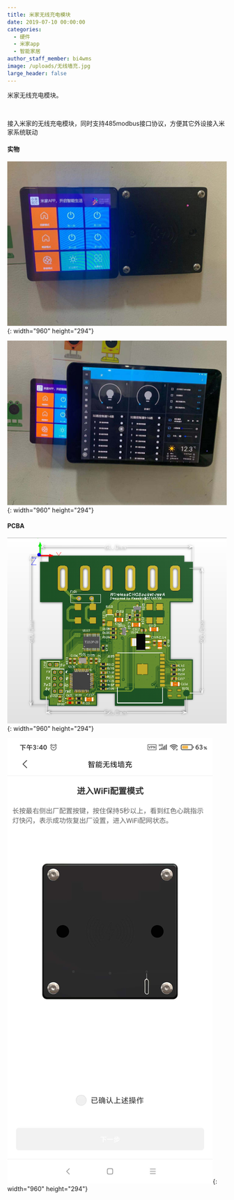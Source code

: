 ```yaml
---
title: 米家无线充电模块
date: 2019-07-10 00:00:00
categories:
  - 硬件
  - 米家app
  - 智能家居
author_staff_member: bi4wms
image: /uploads/无线墙充.jpg
large_header: false
---
```


米家无线充电模块。

&nbsp;

接入米家的无线充电模块，同时支持485modbus接口协议，方便其它外设接入米家系统联动

#### 实物

![](/uploads/无线墙充.jpg){: width="960" height="294"}

![](/uploads/无线墙充-2.jpg){: width="960" height="294"}

#### PCBA

![](/uploads/米家无线充电.png){: width="960" height="294"}

![](/uploads/无线充电-2.jpg){: width="960" height="294"}